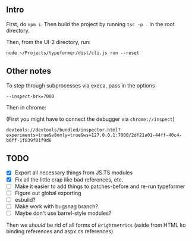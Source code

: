 Intro
---
First, do `npm i`. Then build the project by running `tsc -p .` in the root directory.

Then, from the UI-2 directory, run:
```
node ~/Projects/typeformer/dist/cli.js run --reset
```


Other notes
---
To step through subprocesses via execa, pass in the options
```
--inspect-brk=7000
```

Then in chrome:

(First you might have to connect the debugger via `chrome://inspect`)

```
devtools://devtools/bundled/inspector.html?experiments=true&v8only=true&ws=127.0.0.1:7000/2df21a01-44ff-40c4-b6ff-1f839f81f9d6
```


TODO
---
- [x] Export all necessary things from JS.TS modules
- [x] Fix all the little crap like bad references, etc.
- [ ] Make it easier to add things to patches-before and re-run typeformer
- [ ] Figure out global exporting
- [ ] esbuild?
- [ ] Make work with bugsnag branch?
- [ ] Maybe don't use barrel-style modules?

Then we _should_ be rid of all forms of `Brightmetrics` (aside from HTML ko binding references and aspx.cs references)
